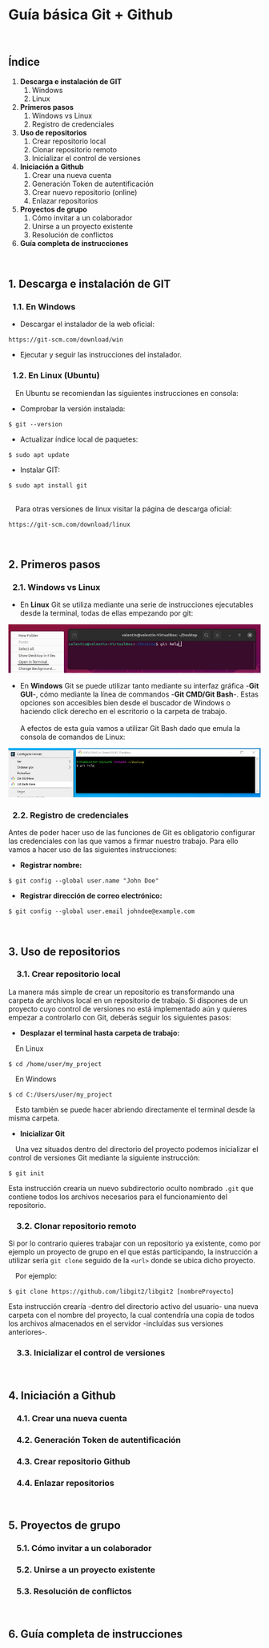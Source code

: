 # Guía básica Git + Github

&ensp;   
## Índice
1. **Descarga e instalación de GIT**
    1. Windows
    1. Linux
2. **Primeros pasos**
    1. Windows vs Linux
    2. Registro de credenciales
3. **Uso de repositorios**
    1. Crear repositorio local
    2. Clonar repositorio remoto
    3. Inicializar el control de versiones
4. **Iniciación a Github**
    1. Crear una nueva cuenta
    1. Generación Token de autentificación
    1. Crear nuevo repositorio (online)
    1. Enlazar repositorios 
5. **Proyectos de grupo**
    1. Cómo invitar a un colaborador
    2. Unirse a un proyecto existente
    3. Resolución de conflictos
6. **Guía completa de instrucciones**

&ensp;  
## 1. Descarga e instalación de GIT

### &ensp;1.1. En Windows
* Descargar el instalador de la web oficial:
```
https://git-scm.com/download/win
```
* Ejecutar y seguir las instrucciones del instalador.

### &ensp;1.2. En Linux (Ubuntu)
&emsp;En Ubuntu se recomiendan las siguientes instrucciones en consola:

* Comprobar la versión instalada:
```
$ git --version
```
* Actualizar índice local de paquetes:
```
$ sudo apt update
```
* Instalar GIT:
```
$ sudo apt install git
```
&nbsp;  
&emsp;Para otras versiones de linux visitar la página de descarga oficial:
```
https://git-scm.com/download/linux
```

&emsp;

## 2. Primeros pasos
### &ensp;2.1. Windows vs Linux
* En **Linux** Git se utiliza mediante una serie de instrucciones ejecutables desde la terminal, todas de ellas empezando por git:

![Foto Git Bash Windows](https://github.com/vantelyn/Prueba1/blob/master/cmdLinux.jpg "Linux")

* En **Windows** Git se puede utilizar tanto mediante su interfaz gráfica -**Git GUI**-, cómo mediante la línea de commandos -**Git CMD/Git Bash**-. Estas opciones son accesibles bien desde el buscador de Windows o haciendo click derecho en el escritorio o la carpeta de trabajo.  
&ensp;  
A efectos de esta guía vamos a utilizar Git Bash dado que emula la consola de comandos de Linux:
  
![Foto Git Bash Windows](https://github.com/vantelyn/Prueba1/blob/master/bashWindows.jpg "Windows")

### &ensp;2.2. Registro de credenciales
Antes de poder hacer uso de las funciones de Git es obligatorio configurar las credenciales con las que vamos a firmar nuestro trabajo. Para ello vamos a hacer uso de las siguientes instrucciones:
* **Registrar nombre:**
```
$ git config --global user.name "John Doe"
```
* **Registrar dirección de correo electrónico:**
```
$ git config --global user.email johndoe@example.com
```
&ensp;  

## 3. Uso de repositorios
### &emsp;3.1. Crear repositorio local
La manera más simple de crear un repositorio es transformando una carpeta de archivos local en un repositorio de trabajo. Si dispones de un proyecto cuyo control de versiones no está implementado aún y quieres empezar a controlarlo con Git, deberás seguir los siguientes pasos:
* **Desplazar el terminal hasta carpeta de trabajo:**

&emsp;En Linux
```
$ cd /home/user/my_project
```
&emsp;En Windows
```
$ cd C:/Users/user/my_project
```
&emsp;Esto también se puede hacer abriendo directamente el terminal desde la misma carpeta.

* **Inicializar Git**

&emsp;Una vez situados dentro del directorio del proyecto podemos inicializar el control de versiones Git mediante la siguiente instrucción:
```
$ git init
```
Esta instrucción crearía un nuevo subdirectorio oculto nombrado `.git` que contiene todos los archivos necesarios para el funcionamiento del repositorio.
### &emsp;3.2. Clonar repositorio remoto
Si por lo contrario quieres trabajar con un repositorio ya existente, como por ejemplo un proyecto de grupo en el que estás participando, la instrucción a utilizar sería `git clone` seguido de la `<url>` donde se ubica dicho proyecto.

&emsp;Por ejemplo:
```
$ git clone https://github.com/libgit2/libgit2 [nombreProyecto]
```
Esta instrucción crearía -dentro del directorio activo del usuario- una nueva carpeta con el nombre del proyecto, la cual contendría una copia de todos los archivos almacenados en el servidor -incluídas sus versiones anteriores-.

### &emsp;3.3. Inicializar el control de versiones

&ensp;  
## 4. Iniciación a Github
### &emsp;4.1. Crear una nueva cuenta
### &emsp;4.2. Generación Token de autentificación
### &emsp;4.3. Crear repositorio Github
### &emsp;4.4. Enlazar repositorios
&ensp;  
## 5. Proyectos de grupo
### &emsp;5.1. Cómo invitar a un colaborador
### &emsp;5.2. Unirse a un proyecto existente
### &emsp;5.3. Resolución de conflictos
&ensp;  
## 6. Guía completa de instrucciones
